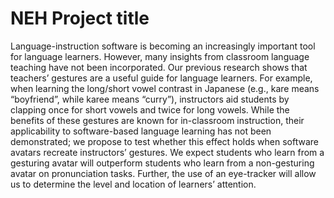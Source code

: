 # NEH Project title
Language-instruction software is becoming an increasingly important tool for language learners.  However, many insights from classroom language teaching have not been incorporated.  Our previous research shows that teachers’ gestures are a useful guide for language learners.  For example, when learning the long/short vowel contrast in Japanese (e.g., kare means “boyfriend”, while karee means “curry”), instructors aid students by clapping once for short vowels and twice for long vowels. While the benefits of these gestures are known for in-classroom instruction, their applicability to software-based language learning has not been demonstrated; we propose to test whether this effect holds when software avatars recreate instructors’ gestures. We expect students who learn from a gesturing avatar will outperform students who learn from a non-gesturing avatar on pronunciation tasks. Further, the use of an eye-tracker will allow us to determine the level and location of learners’ attention. 

